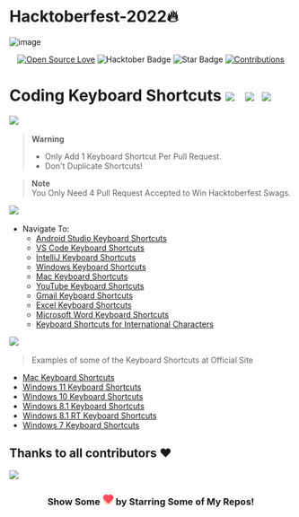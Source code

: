 #  Hacktoberfest-2022🔥
![image](https://user-images.githubusercontent.com/70385488/192114009-0830321a-d227-4a4d-8411-6c03b54d7ce6.png)

<div align="center">

[![Open Source Love](https://firstcontributions.github.io/open-source-badges/badges/open-source-v1/open-source.svg)](https://github.com/AnshSinghSonkhia/Coding-Keyboard-Shortcuts)
<img src="https://img.shields.io/badge/Hacktoberfest-2022-blueviolet" alt="Hacktober Badge"/>
<img src="https://img.shields.io/static/v1?label=%E2%AD%90&message=If%20Useful&style=style=flat&color=BC4E99" alt="Star Badge"/>
<a href="https://github.com/AnshSinghSonkhia" ><img src="https://img.shields.io/badge/Contributions-welcome-green.svg?style=flat&logo=github" alt="Contributions" /></a>

</div>

# Coding Keyboard Shortcuts   <img src="https://media.giphy.com/media/WUlplcMpOCEmTGBtBW/giphy.gif" width="50"> &nbsp; ![](https://img.shields.io/badge/-Hacktoberfest_2022-darkred?style=flat&logo=Hacktoberfest&logoColor=white)&nbsp;  ![](https://img.shields.io/badge/-Good_First_Issue-blue?style=flat&logo=&logoColor=black)&nbsp;
![](https://i.imgur.com/waxVImv.png)



> **Warning** <br>
> * Only Add 1 Keyboard Shortcut Per Pull Request. <br>
> * Don't Duplicate Shortcuts!

> **Note** <br>
> You Only Need 4 Pull Request Accepted to Win Hacktoberfest Swags.

![](https://i.imgur.com/waxVImv.png)

* Navigate To:
  * [Android Studio Keyboard Shortcuts](https://github.com/AnshSinghSonkhia/Coding-Keyboard-Shortcuts/blob/main/Android%20Studio%20Shortcuts.md)
  * [VS Code Keyboard Shortcuts](https://github.com/AnshSinghSonkhia/Coding-Keyboard-Shortcuts/blob/main/README.md#-vs-code-)
  * [IntelliJ Keyboard Shortcuts](https://github.com/AnshSinghSonkhia/Coding-Keyboard-Shortcuts/blob/main/README.md#-intellij-idea-)
  * [Windows Keyboard Shortcuts](https://github.com/AnshSinghSonkhia/Coding-Keyboard-Shortcuts/blob/main/README.md#-basic-keyboard-shortcuts)
  * [Mac Keyboard Shortcuts]()
  * [YouTube Keyboard Shortcuts]()
  * [Gmail Keyboard Shortcuts]()
  * [Excel Keyboard Shortcuts]()
  * [Microsoft Word Keyboard Shortcuts]()
  * [Keyboard Shortcuts for International Characters]()

![](https://i.imgur.com/waxVImv.png)

> Examples of some of the Keyboard Shortcuts at Official Site

* [Mac Keyboard Shortcuts](https://support.apple.com/en-in/HT201236)
* [Windows 11 Keyboard Shortcuts](https://support.microsoft.com/en-us/windows/keyboard-shortcuts-in-windows-dcc61a57-8ff0-cffe-9796-cb9706c75eec#WindowsVersion=Windows_11)
* [Windows 10 Keyboard Shortcuts](https://support.microsoft.com/en-us/windows/keyboard-shortcuts-in-windows-dcc61a57-8ff0-cffe-9796-cb9706c75eec#WindowsVersion=Windows_10)
* [Windows 8.1 Keyboard Shortcuts](https://support.microsoft.com/en-us/windows/keyboard-shortcuts-in-windows-dcc61a57-8ff0-cffe-9796-cb9706c75eec#WindowsVersion=Windows_8.1_&_Windows_8.1_RT)
* [Windows 8.1 RT Keyboard Shortcuts](https://support.microsoft.com/en-us/windows/keyboard-shortcuts-in-windows-dcc61a57-8ff0-cffe-9796-cb9706c75eec#WindowsVersion=Windows_8.1_&_Windows_8.1_RT)
* [Windows 7 Keyboard Shortcuts](https://support.microsoft.com/en-us/windows/keyboard-shortcuts-in-windows-dcc61a57-8ff0-cffe-9796-cb9706c75eec#WindowsVersion=Windows_7)



## Thanks to all contributors ❤

 <a href = "https://github.com/AnshSinghSonkhia/Coding-Keyboard-Shortcuts/graphs/contributors">
   <img src = "https://contrib.rocks/image?repo=AnshSinghSonkhia/Coding-Keyboard-Shortcuts"/>
 </a>







<div align="center">

<h3> Show Some <img src="https://github.com/AnshSinghSonkhia/AnshSinghSonkhia/blob/main/icons/love.png" title="Love" alt="Love" width="20" height="20"/> by Starring Some of My Repos! </h3>

</div>
